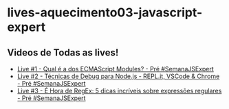 # lives-aquecimento03-javascript-expert 

## Videos de Todas as lives! 

- [Live #1 - Qual é a dos ECMAScript Modules? - Pré #SemanaJSExpert​](https://youtu.be/Z_ZKGX8-lPw)
- [Live #2 - Técnicas de Debug para Node.js - REPL.it, VSCode & Chrome - Pré #SemanaJSExpert​](https://youtu.be/vMnO-EOOfIU)
- [Live #3 - É Hora de RegEx: 5 dicas incríveis sobre expressões regulares - Pré #SemanaJSExpert](https://youtu.be/5yzF5pngFYY)

